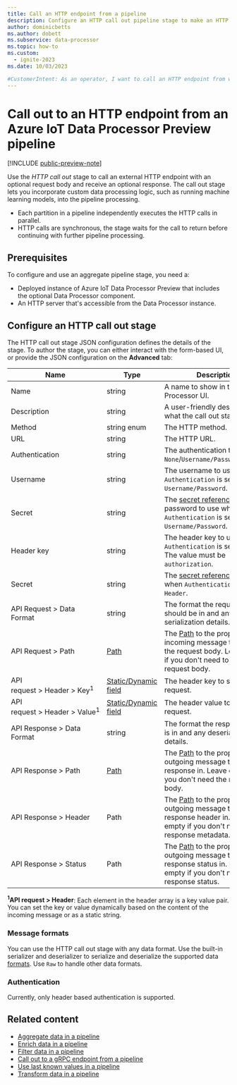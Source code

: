 ```yaml
---
title: Call an HTTP endpoint from a pipeline
description: Configure an HTTP call out pipeline stage to make an HTTP request from a pipeline to incorporate custom processing logic using Azure IoT Data Processor.
author: dominicbetts
ms.author: dobett
ms.subservice: data-processor
ms.topic: how-to
ms.custom:
  - ignite-2023
ms.date: 10/03/2023

#CustomerIntent: As an operator, I want to call an HTTP endpoint from within a pipeline stage so that I can incorporate custom processing logic.
---
```


# Call out to an HTTP endpoint from an Azure IoT Data Processor Preview pipeline

[!INCLUDE [public-preview-note](../includes/public-preview-note.md)]

Use the _HTTP call out_ stage to call an external HTTP endpoint with an optional request body and receive an optional response. The call out stage lets you incorporate custom data processing logic, such as running machine learning models, into the pipeline processing.

- Each partition in a pipeline independently executes the HTTP calls in parallel.
- HTTP calls are synchronous, the stage waits for the call to return before continuing with further pipeline processing.

## Prerequisites

To configure and use an aggregate pipeline stage, you need a:

- Deployed instance of Azure IoT Data Processor Preview that includes the optional Data Processor component.
- An HTTP server that's accessible from the Data Processor instance.

## Configure an HTTP call out stage

The HTTP call out stage JSON configuration defines the details of the stage. To author the stage, you can either interact with the form-based UI, or provide the JSON configuration on the **Advanced** tab:

| Name | Type | Description | Required | Default | Example |
| --- | --- | --- | --- | --- | --- |
| Name  | string | A name to show in the Data Processor UI.  | Yes | -  | `MLCall1` |
| Description | string | A user-friendly description of what the call out stage does.  | No |   | `Call ML endpoint 1` |
| Method | string enum | The HTTP method.  | No | `POST` | `GET` |
| URL | string | The HTTP URL. | Yes | - | `http://localhost:8080` |
| Authentication | string | The authentication type to use. `None`/`Username/Password`/`Header`. | Yes | `None` | `None` |
| Username | string | The username to use when `Authentication` is set to `Username/Password`. | No | - | `myusername` |
| Secret | string | The [secret reference](../deploy-iot-ops/howto-manage-secrets.md) for the password to use when `Authentication` is set to `Username/Password`. | No | - | `mysecret` |
| Header key | string | The header key to use when `Authentication` is set to `Header`. The value must be `authorization`. | No | `authorization` | `authorization` |
| Secret | string | The [secret reference](../deploy-iot-ops/howto-manage-secrets.md) to use when `Authentication` is set to `Header`. | No | - | `mysecret` |
| API Request&nbsp;>&nbsp;Data Format | string | The format the request body should be in and any serialization details.  | No | - | `JSON` |
| API Request&nbsp;>&nbsp;Path | [Path](concept-configuration-patterns.md#path) | The [Path](concept-configuration-patterns.md#path) to the property in the incoming message to send as the request body. Leave empty if you don't need to send a request body. | No | - | `.payload.httpPayload` |
| API request&nbsp;>&nbsp;Header&nbsp;>&nbsp;Key<sup>1</sup> | [Static/Dynamic field](concept-configuration-patterns.md#static-and-dynamic-fields) | The header key to set in the request. | No |  | [Static/Dynamic field](concept-configuration-patterns.md#static-and-dynamic-fields) |
| API request&nbsp;>&nbsp;Header&nbsp;>&nbsp;Value<sup>1</sup> | [Static/Dynamic field](concept-configuration-patterns.md#static-and-dynamic-fields) | The header value to set in the request. | No |  | [Static/Dynamic field](concept-configuration-patterns.md#static-and-dynamic-fields) |
| API Response&nbsp;>&nbsp;Data Format | string | The format the response body is in and any deserialization details. | No | - | `JSON` |
| API Response&nbsp;>&nbsp;Path | [Path](concept-configuration-patterns.md#path) | The [Path](concept-configuration-patterns.md#path) to the property in the outgoing message to store the response in. Leave empty if you don't need the response body.  | No | - | `.payload.httpResponse` |
| API Response&nbsp;>&nbsp;Header | Path | The [Path](concept-configuration-patterns.md#path) to the property in the outgoing message to store the response header in. Leave empty if you don't need the response metadata. | No | - | `.payload.httpResponseHeader` |
| API Response&nbsp;>&nbsp;Status | Path | The [Path](concept-configuration-patterns.md#path) to the property in the outgoing message to store the response status in. Leave empty if you don't need the response status. | No | - | `.payload.httpResponseStatus` |

**<sup>1</sup>API request&nbsp;>&nbsp;Header**: Each element in the header array is a key value pair. You can set the key or value dynamically based on the content of the incoming message or as a static string.

### Message formats

You can use the HTTP call out stage with any data format. Use the built-in serializer and deserializer to serialize and deserialize the supported data [formats](concept-supported-formats.md). Use `Raw` to handle other data formats.

### Authentication

Currently, only header based authentication is supported.

## Related content

- [Aggregate data in a pipeline](howto-configure-aggregate-stage.md)
- [Enrich data in a pipeline](howto-configure-enrich-stage.md)
- [Filter data in a pipeline](howto-configure-filter-stage.md)
- [Call out to a gRPC endpoint from a pipeline](howto-configure-grpc-callout-stage.md)
- [Use last known values in a pipeline](howto-configure-lkv-stage.md)
- [Transform data in a pipeline](howto-configure-transform-stage.md)
